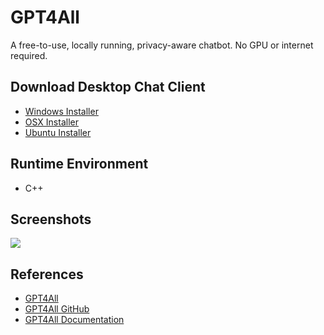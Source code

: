 # GPT4All

A free-to-use, locally running, privacy-aware chatbot. No GPU or internet required.

## Download Desktop Chat Client
- [Windows Installer](https://gpt4all.io/installers/gpt4all-installer-win64.exe)
- [OSX Installer](https://gpt4all.io/installers/gpt4all-installer-darwin.dmg)
- [Ubuntu Installer](https://gpt4all.io/installers/gpt4all-installer-linux.run)

## Runtime Environment
- C++

## Screenshots
![](https://gpt4all.io/landing.gif)

## References
- [GPT4All](https://gpt4all.io/)
- [GPT4All GitHub](https://github.com/nomic-ai/gpt4all)
- [GPT4All Documentation](https://docs.gpt4all.io/)